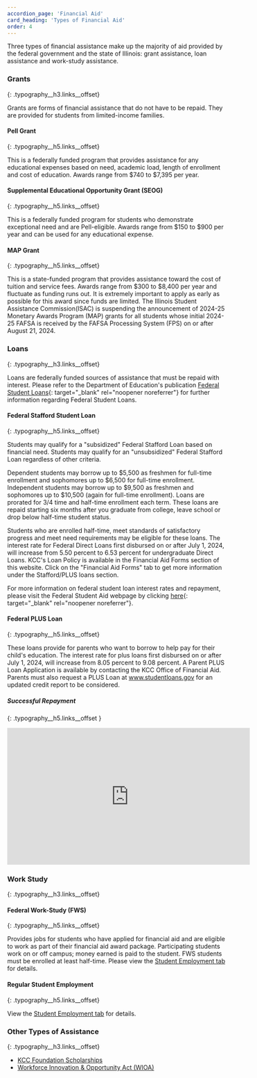 ```yaml
---
accordion_page: 'Financial Aid'
card_heading: 'Types of Financial Aid'
order: 4
---
```


Three types of financial assistance make up the majority of aid provided by the federal government and the state of Illinois: grant assistance, loan assistance and work-study assistance.

### Grants
{: .typography__h3.links__offset}

Grants are forms of financial assistance that do not have to be repaid. They are provided for students from limited-income families.

#### Pell Grant
{: .typography__h5.links__offset}

This is a federally funded program that provides assistance for any educational expenses based on need, academic load, length of enrollment and cost of education. Awards range from $740 to $7,395 per year.

#### Supplemental Educational Opportunity Grant (SEOG)
{: .typography__h5.links__offset}

This is a federally funded program for students who demonstrate exceptional need and are Pell-eligible. Awards range from $150 to $900 per year and can be used for any educational expense.

#### MAP Grant
{: .typography__h5.links__offset}

This is a state-funded program that provides assistance toward the cost of tuition and service fees. Awards range from $300 to $8,400 per year and fluctuate as funding runs out. It is extremely important to apply as early as possible for this award since funds are limited. The Illinois Student Assistance Commission(ISAC) is suspending the announcement of 2024-25 Monetary Awards Program (MAP) grants for all students whose initial 2024-25 FAFSA is received by the FAFSA Processing System (FPS) on or after August 21, 2024.

### Loans
{: .typography__h3.links__offset}

Loans are federally funded sources of assistance that must be repaid with interest. Please refer to the Department of Education's publication [Federal Student Loans](https://studentaid.gov/understand-aid/types/loans/subsidized-unsubsidized){: target="_blank" rel="noopener noreferrer"} for further information regarding Federal Student Loans.

#### Federal Stafford Student Loan
{: .typography__h5.links__offset}

Students may qualify for a "subsidized" Federal Stafford Loan based on financial need. Students may qualify for an "unsubsidized" Federal Stafford Loan regardless of other criteria.

Dependent students may borrow up to $5,500 as freshmen for full-time enrollment and sophomores up to $6,500 for full-time enrollment. Independent students may borrow up to $9,500 as freshmen and sophomores up to $10,500 (again for full-time enrollment). Loans are prorated for 3/4 time and half-time enrollment each term. These loans are repaid starting six months after you graduate from college, leave school or drop below half-time student status.

Students who are enrolled half-time, meet standards of satisfactory progress and meet need requirements may be eligible for these loans. The interest rate for Federal Direct Loans first disbursed on or after July 1, 2024, will increase from 5.50 percent to 6.53 percent for undergraduate Direct Loans. KCC's Loan Policy is available in the Financial Aid Forms section of this website. Click on the "Financial Aid Forms" tab to get more information under the Stafford/PLUS loans section.

For more information on federal student loan interest rates and repayment, please visit the Federal Student Aid webpage by clicking [here](https://studentaid.gov/understand-aid/types/loans/interest-rates){: target="_blank" rel="noopener noreferrer"}.

#### Federal PLUS Loan
{: .typography__h5.links__offset}

These loans provide for parents who want to borrow to help pay for their child's education. The interest rate for plus loans first disbursed on or after July 1, 2024, will increase from 8.05 percent to 9.08 percent. A Parent PLUS Loan Application is available by contacting the KCC Office of Financial Aid. Parents must also request a PLUS Loan at www.studentloans.gov for an updated credit report to be considered.

##### Successful Repayment
{: .typography__h5.links__offset }

<div class="positioning__iframe-wrapper"><iframe width="560" height="315" src="https://www.youtube.com/embed/DDlBmaueFRQ?rel=0" title="YouTube video player" frameborder="0" allow="accelerometer; autoplay; clipboard-write; encrypted-media; gyroscope; picture-in-picture; web-share" allowfullscreen></iframe></div>

### Work Study
{: .typography__h3.links__offset}

#### Federal Work-Study (FWS)
{: .typography__h5.links__offset}

Provides jobs for students who have applied for financial aid and are eligible to work as part of their financial aid award package. Participating students work on or off campus; money earned is paid to the student. FWS students must be enrolled at least half-time. Please view the [Student Employment tab](#student-employment) for details.

#### Regular Student Employment
{: .typography__h5.links__offset}

View the [Student Employment tab](#student-employment) for details.

### Other Types of Assistance
{: .typography__h3.links__offset}

* [KCC Foundation Scholarships](https://foundation.kcc.edu/scholarships)
* [Workforce Innovation & Opportunity Act (WIOA)](https://wioa.kcc.edu)
